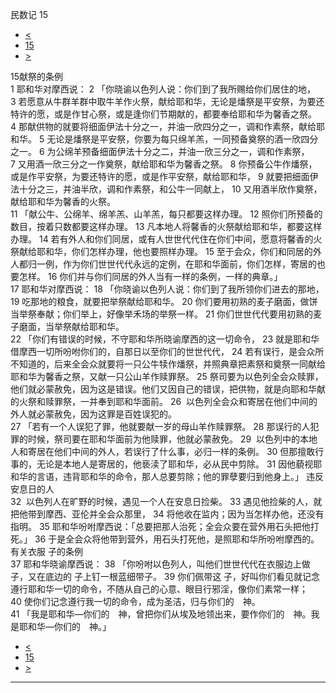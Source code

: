 ﻿





 民数记 15




* [<](bible/NUM14.md)
* [15](bible/NUM.md)
* [>](bible/NUM16.md)



 
15献祭的条例  
1 耶和华对摩西说： 
2 「你晓谕以色列人说：你们到了我所赐给你们居住的地， 
3 若愿意从牛群羊群中取牛羊作火祭，献给耶和华，无论是燔祭是平安祭，为要还特许的愿，或是作甘心祭，或是逢你们节期献的，都要奉给耶和华为馨香之祭。 
4 那献供物的就要将细面伊法十分之一，并油一欣四分之一，调和作素祭，献给耶和华。 
5 无论是燔祭是平安祭，你要为每只绵羊羔，一同预备奠祭的酒一欣四分之一。 
6 为公绵羊预备细面伊法十分之二，并油一欣三分之一，调和作素祭， 
7 又用酒一欣三分之一作奠祭，献给耶和华为馨香之祭。 
8 你预备公牛作燔祭，或是作平安祭，为要还特许的愿，或是作平安祭，献给耶和华， 
9 就要把细面伊法十分之三，并油半欣，调和作素祭，和公牛一同献上， 
10 又用酒半欣作奠祭，献给耶和华为馨香的火祭。  
11 「献公牛、公绵羊、绵羊羔、山羊羔，每只都要这样办理。 
12 照你们所预备的数目，按着只数都要这样办理。 
13 凡本地人将馨香的火祭献给耶和华，都要这样办理。 
14 若有外人和你们同居，或有人世世代代住在你们中间，愿意将馨香的火祭献给耶和华，你们怎样办理，他也要照样办理。 
15 至于会众，你们和同居的外人都归一例，作为你们世世代代永远的定例，在耶和华面前，你们怎样，寄居的也要怎样。 
16 你们并与你们同居的外人当有一样的条例，一样的典章。」  
17 耶和华对摩西说： 
18 「你晓谕以色列人说：你们到了我所领你们进去的那地， 
19 吃那地的粮食，就要把举祭献给耶和华。 
20 你们要用初熟的麦子磨面，做饼当举祭奉献；你们举上，好像举禾场的举祭一样。 
21 你们世世代代要用初熟的麦子磨面，当举祭献给耶和华。  
22 「你们有错误的时候，不守耶和华所晓谕摩西的这一切命令， 
23 就是耶和华借摩西一切所吩咐你们的，自那日以至你们的世世代代， 
24 若有误行，是会众所不知道的，后来全会众就要将一只公牛犊作燔祭，并照典章把素祭和奠祭一同献给耶和华为馨香之祭，又献一只公山羊作赎罪祭。 
25 祭司要为以色列全会众赎罪，他们就必蒙赦免，因为这是错误。他们又因自己的错误，把供物，就是向耶和华献的火祭和赎罪祭，一并奉到耶和华面前。 
26  以色列全会众和寄居在他们中间的外人就必蒙赦免，因为这罪是百姓误犯的。  
27 「若有一个人误犯了罪，他就要献一岁的母山羊作赎罪祭。 
28 那误行的人犯罪的时候，祭司要在耶和华面前为他赎罪，他就必蒙赦免。 
29  以色列中的本地人和寄居在他们中间的外人，若误行了什么事，必归一样的条例。 
30 但那擅敢行事的，无论是本地人是寄居的，他亵渎了耶和华，必从民中剪除。 
31 因他藐视耶和华的言语，违背耶和华的命令，那人总要剪除；他的罪孽要归到他身上。」 违反安息日的人  
32  以色列人在旷野的时候，遇见一个人在安息日捡柴。 
33 遇见他捡柴的人，就把他带到摩西、亚伦并全会众那里， 
34 将他收在监内；因为当怎样办他，还没有指明。 
35 耶和华吩咐摩西说：「总要把那人治死；全会众要在营外用石头把他打死。」 
36 于是全会众将他带到营外，用石头打死他，是照耶和华所吩咐摩西的。 有关衣服 子的条例  
37 耶和华晓谕摩西说： 
38 「你吩咐以色列人，叫他们世世代代在衣服边上做 子，又在底边的 子上钉一根蓝细带子。 
39 你们佩带这 子，好叫你们看见就记念遵行耶和华一切的命令，不随从自己的心意、眼目行邪淫，像你们素常一样； 
40 使你们记念遵行我一切的命令，成为圣洁，归与你们的　神。  
41 「我是耶和华—你们的　神，曾把你们从埃及地领出来，要作你们的　神。我是耶和华—你们的　神。」 
* [<](bible/NUM14.md)
* [15](bible/NUM.md)
* [>](bible/NUM16.md)





---









